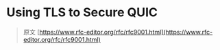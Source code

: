 # Using TLS to Secure QUIC

> 原文 [https://www.rfc-editor.org/rfc/rfc9001.html](https://www.rfc-editor.org/rfc/rfc9001.html)
